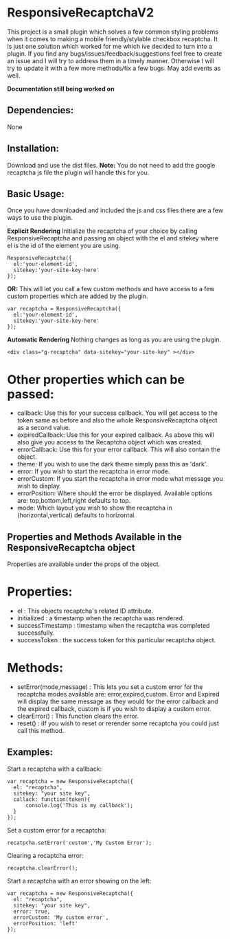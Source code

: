 # ResponsiveRecaptchaV2

This project is a small plugin which solves a few common styling problems when it comes to making a mobile friendly/stylable checkbox recaptcha. It is just one solution which worked for me which ive decided to turn into a plugin. If you find any bugs/issues/feedback/suggestions feel free to create an issue and I will try to address them in a timely manner. Otherwise I will try to update it with a few more methods/fix a few bugs. May add events as well.


**Documentation still being worked on**



## Dependencies:
None

## Installation:
Download and use the dist files. 
**Note:** You do not need to add the google recaptcha js file the plugin will handle this for you.

## Basic Usage:
Once you have downloaded and included the js and css files there are a few ways to use the plugin.

**Explicit Rendering**
Initialize the recaptcha of your choice by calling ResponsiveRecaptcha and passing an object with the el and sitekey where el is the id of the element you are using.
```
ResponsiveRecaptcha({
  el:'your-element-id',
  sitekey:'your-site-key-here' 
});
```

**OR:**
This will let you call a few custom methods and have access to a few custom properties which are added by the plugin.
```
var recaptcha = ResponsiveRecaptcha({
  el:'your-element-id',
  sitekey:'your-site-key-here' 
});
```

**Automatic Rendering**
Nothing changes as long as you are using the plugin.
```
<div class="g-recaptcha" data-sitekey="your-site-key" ></div>
```

# Other properties which can be passed:
- callback: Use this for your success callback. You will get access to the token same as before and also the whole ResponsiveRecaptcha object as a second value.
- expiredCallback: Use this for your expired callback. As above this will also give you access to the Recaptcha object which was created.
- errorCallback: Use this for your error callback. This will also contain the object.
- theme: If you wish to use the dark theme simply pass this as 'dark'.
- error: If you wish to start the recaptcha in error mode.
- errorCustom: If you start the recaptcha in error mode what message you wish to display.
- errorPosition: Where should the error be displayed. Available options are: top,bottom,left,right defaults to top.
- mode: Which layout you wish to show the recaptcha in (horizontal,vertical) defaults to horizontal.

## Properties and Methods Available in the ResponsiveRecaptcha object
Properties are available under the props of the object.

# Properties:
- el : This objects recaptcha's related ID attribute.
- initialized : a timestamp when the recaptcha was rendered. 
- successTimestamp : timestamp when the recaptcha was completed successfully.
- successToken : the success token for this particular recaptcha object.
# Methods:
- setError(mode,message) : This lets you set a custom error for the recaptcha modes available are: error,expired,custom. Error and Expired will display the same message as they would for the error callback and the expired callback, custom is if you wish to display a custom error.
- clearError() : This function clears the error.
- reset() : iIf you wish to reset or rerender some recaptcha you could just call this method.

## Examples:
Start a recaptcha with a callback:
```
var recaptcha = new ResponsiveRecaptcha({   
  el: "recaptcha",
  sitekey: "your site key",
  callack: function(token){
      console.log('This is my callback');
  }
});
```

Set a custom error for a recaptcha:
```
recatpcha.setError('custom','My Custom Error');
```
Clearing a recaptcha error:
```
recaptcha.clearError();
```

Start a recaptcha with an error showing on the left:
```
var recaptcha = new ResponsiveRecaptcha({   
  el: "recaptcha",
  sitekey: "your site key",
  error: true,
  errorCustom: 'My custom error',
  errorPosition: 'left'
});
```
